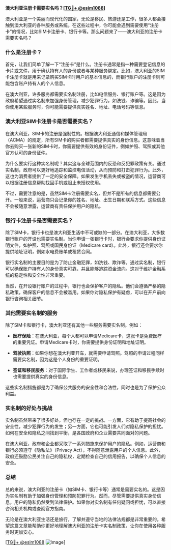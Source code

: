 **澳大利亚注册卡需要实名吗？[[TG💪+ @esim1088](https://t.me/s/esim1088)]**

澳大利亚是一个美丽而现代化的国家，无论是移民、旅游还是工作，很多人都会接触到澳大利亚的各种服务或系统。在这些过程中，你可能会遇到需要使用“注册卡”的情况，比如SIM卡注册卡、银行卡等。那么问题来了——澳大利亚的注册卡需要实名吗？

### 什么是注册卡？

首先，让我们简单了解一下“注册卡”是什么。注册卡通常是指一种需要登记信息的卡片或文件，用于确认持有人的身份或者与某种服务绑定。比如，澳大利亚的SIM卡注册卡就是用来记录购买SIM卡时用户的基本信息的，而银行账户的注册卡则可能包含账户持有人的个人信息。

在澳大利亚，许多服务都需要实名制注册，比如电信服务、银行账户等。这是因为政府希望通过实名制来加强身份管理，减少犯罪行为，如洗钱、诈骗等。因此，当你使用某些服务时，你可能需要提供真实姓名、地址、电话号码等信息。

### 澳大利亚SIM卡注册卡是否需要实名？

在澳大利亚，SIM卡的注册是强制性的。根据澳大利亚通信和媒体管理局（ACMA）的规定，所有SIM卡的购买者都需要提供真实的身份信息。这意味着当你去购买一张新的SIM卡时，你需要提供有效的身份证件，例如护照、驾照或其他官方认可的身份证件。

为什么要实行这种实名制呢？其实这与全球范围内的反恐和反犯罪政策有关。通过实名制，政府可以更好地追踪和监控电信活动，从而预防和打击犯罪行为。此外，这也为消费者提供了一定的安全保障。如果发生手机丢失或被盗的情况，运营商可以根据注册信息帮助找回手机或阻止未授权使用。

不过，需要注意的是，虽然SIM卡注册需要实名，但并不是所有的信息都需要公开。一般来说，运营商只会记录你的姓名、地址、出生日期和联系方式。这些信息不会被随意泄露，运营商有责任保护用户的隐私。

### 银行卡注册卡是否需要实名？

除了SIM卡，银行卡也是澳大利亚生活中不可或缺的一部分。在澳大利亚，大多数银行账户的开设也需要实名制。当你申请一张银行卡时，银行会要求你提供身份证明文件，如护照、驾照或国民身份证（Medicare card）。此外，银行还会要求你提供地址证明，例如水电费账单或租赁合同。

银行实名制的主要目的是为了防止金融犯罪，如洗钱、欺诈等。通过实名制，银行可以确保账户持有人的身份真实可靠，并且能够追踪资金流向。这对于维护金融系统的稳定性和安全性非常重要。

当然，在开设银行账户的过程中，银行也会保护客户的隐私。他们会遵循严格的隐私政策，确保客户的信息不会被滥用。如果你对隐私保护有疑虑，可以在开户前向银行咨询相关细节。

### 其他需要实名制的服务

除了SIM卡和银行卡，澳大利亚还有其他一些服务需要实名制。例如：

- **医疗保险**：在澳大利亚，每个人都可以申请Medicare卡，这张卡是免费医疗的重要凭证。申请Medicare卡时，你需要提供身份证明和地址证明。
  
- **驾驶执照**：如果你想在澳大利亚开车，就需要申请驾照。驾照的申请过程同样需要实名制，因为这是个人身份的重要证明。

- **签证和移民服务**：对于国际学生、工作者或移民来说，办理签证和移民手续时也需要提供真实的身份信息。

这些实名制措施都是为了确保公共服务的安全性和合法性，同时也是为了保护公众利益。

### 实名制的好处与挑战

实名制虽然带来了很多好处，但也存在一定的挑战。一方面，它有助于提高社会的安全性，减少犯罪行为的发生；另一方面，它也可能引发人们对隐私保护的担忧。如何在安全和隐私之间找到平衡，是各国政府和企业需要共同面对的问题。

在澳大利亚，政府和企业都采取了一系列措施来保护用户的隐私。例如，运营商和银行必须遵守《隐私法》（Privacy Act），不得随意泄露用户的个人信息。此外，政府还鼓励公民关注自己的隐私权，定期检查自己的信用报告，以确保个人信息的安全。

### 总结

总的来说，澳大利亚的注册卡（如SIM卡、银行卡等）通常是需要实名的。这是因为实名制有助于加强身份管理和预防犯罪行为。然而，尽管需要提供真实身份信息，用户的隐私仍然受到法律保护。如果你对实名制有任何疑问或担忧，可以直接咨询相关机构或查阅官方指南。

无论是在澳大利亚生活还是旅行，了解并遵守当地的法律法规都是非常重要的。希望这篇文章能帮助你更好地理解澳大利亚的注册卡实名制政策，让你在使用各种服务时更加安心。

[[TG💪+ @esim1088](https://t.me/s/esim1088) ![Image](https://i.postimg.cc/4NQfJmqS/Snipaste-2025-05-13-00-14-12.png)]